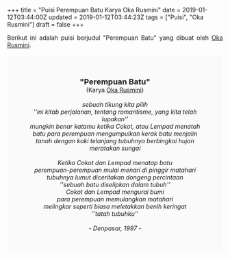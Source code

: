 +++
title = "Puisi Perempuan Batu Karya Oka Rusmini"
date = 2019-01-12T03:44:00Z
updated = 2019-01-12T03:44:23Z
tags = ["Puisi", "Oka Rusmini"]
draft = false
+++

<div dir="ltr" style="text-align: left;" trbidi="on"><div style="text-align: justify;">Berikut ini adalah puisi berjudul "Perempuan Batu" yang dibuat oleh <a href="https://ensiklopedia.kemdikbud.go.id/sastra/artikel/Oka_Rusmini" target="_blank">Oka Rusmini</a>. </div><br /><div style="background: #FAFAFA; font-size: 14px; height: auto; margin: 0 auto; padding: 50px; text-align: center; width: auto;"><span style="font-size: 18px;"><b>"Perempuan Batu"</b></span><br />(Karya <a href="https://www.sekata.web.id/tags/oka-rusmini" target="_blank">Oka Rusmini</a>) <br /><br /><i>sebuah tikung kita pilih<br />''ini kitab perjalanan, tentang romantisme, yang kita telah lupakan''<br />mungkin benar katamu ketika Cokot, atau Lempad menatah batu para perempuan mengumpulkan kerak batu menjalin tanah dengan kaki telanjang tubuhnya berbingkai hujan meratakan sungai<br /><br />Ketika Cokot dan Lempad menatap batu<br />perempuan-perempuan mulai menari di pinggir matahari<br />tubuhnya lumut diceritakan dongeng percintaan<br />''sebuah batu diselipkan dalam tubuh''<br />Cokot dan Lempad mengurai bumi<br />para perempuan memulangkan matahari<br />melingkar seperti biasa meletakkan benih keringat<br />''tatah tubuhku''<br /><br />- Denpasar, 1997 -</i> </div></div>
